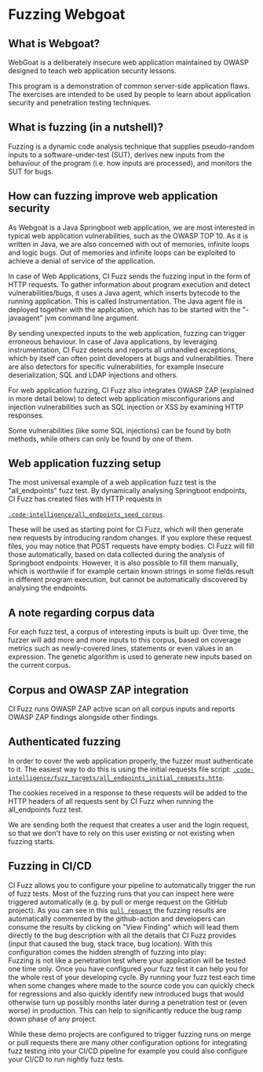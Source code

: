 # Fuzzing Webgoat

## What is Webgoat?

WebGoat is a deliberately insecure web application maintained by OWASP designed to teach
web application security lessons.

This program is a demonstration of common server-side application flaws. The exercises
are intended to be used by people to learn about application security and penetration testing techniques.

## What is fuzzing (in a nutshell)?

Fuzzing is a dynamic code analysis technique that supplies pseudo-random inputs
to a software-under-test (SUT), derives new inputs from the behaviour of the
program (i.e. how inputs are processed), and monitors the SUT for bugs.

## How can fuzzing improve web application security

As Webgoat is a Java Springboot web application, we are most interested in typical
web application vulnerabilities, such as the OWASP TOP 10. As it is written in Java, we are also concerned with
out of memories, infinite loops and logic bugs. Out of memories and infinite
loops can be exploited to achieve a denial of service of the application.

In case of Web Applications, CI Fuzz sends the fuzzing input in the form of
HTTP requests. To gather information about program execution and detect vulnerabilities/bugs,
it uses a Java agent, which inserts bytecode to the running application. This is called 
Instrumentation. The Java agent file is deployed together with the application, which has to be started
with the "-javaagent" jvm command line argument.

By sending unexpected inputs to the web application, fuzzing can trigger erroneous behaviour.
In case of Java applications, by leveraging instrumentation, CI Fuzz detects and reports all
unhandled exceptions, which by itself can often point developers at bugs and vulnerabilities.
There are also detectors for specific vulnerabilities, for example insecure deserialization,
SQL and LDAP injections and others.

For web application fuzzing, CI Fuzz also integrates OWASP ZAP (explained in more detail below)
to detect web application misconfigurarions and injection vulnerabilities such as SQL injection
or XSS by examining HTTP responses.

Some vulnerabilities (like some SQL injections) can be found by both methods, while others can only
be found by one of them.

## Web application fuzzing setup

The most universal example of a web application fuzz test is the "all_endpoints" fuzz test.
By dynamically analysing Springboot endpoints, CI Fuzz has created files with HTTP requests in

[`.code-intelligence/all_endpoints_seed_corpus`](https://github.com/ci-fuzz/webgoat/blob/out_of_process_fuzzing/.code-intelligence/all_endpoints_seed_corpus).

These will be used as starting point for CI Fuzz, which will then generate new requests by introducing random changes.
If you explore these request files, you may notice that POST requests have empty bodies. CI Fuzz will fill those
automatically, based on data collected during the analysis of Springboot endpoints. However, it is also possible to
fill them manually, which is worthwile if for example certain known strings in some fields result in different
program execution, but cannot be automatically discovered by analysing the endpoints.

## A note regarding corpus data

For each fuzz test, a corpus of interesting inputs is built up.
Over time, the fuzzer will add more and more inputs to this corpus, based on
coverage metrics such as newly-covered lines, statements or even values in an
expression. The genetic algorithm is used to generate new inputs based on the
current corpus.

## Corpus and OWASP ZAP integration

CI Fuzz runs OWASP ZAP active scan on all corpus inputs and reports OWASP ZAP findings alongside other findings.

## Authenticated fuzzing

In order to cover the web application properly, the fuzzer must authenticate to it.
The easiest way to do this is using the initial requests file script:
[`.code-intelligence/fuzz_targets/all_endpoints_initial_requests.http`](https://github.com/ci-fuzz/webgoat/blob/master/.code-intelligence/fuzz_targets/all_endpoints_initial_requests.http).

The cookies received in a response to these requests will be added to the HTTP
headers of all requests sent by CI Fuzz when running the all_endpoints fuzz test.

We are sending both the request that creates a user and the login request, so that
we don't have to rely on this user existing or not existing when fuzzing starts.

## Fuzzing in CI/CD

CI Fuzz allows you to configure your pipeline to automatically trigger the run of fuzz tests.
Most of the fuzzing runs that you can inspect here were triggered automatically (e.g. by pull or merge request on the GitHub project).
As you can see in this [`pull request`](https://github.com/ci-fuzz/webgoat/pull/10) the fuzzing results are automatically commented by the github-action and developers
can consume the results by clicking on "View Finding" which will lead them directly to the bug description with all the details
that CI Fuzz provides (input that caused the bug, stack trace, bug location).
With this configuration comes the hidden strength of fuzzing into play:  
Fuzzing is not like a penetration test where your application will be tested one time only.
Once you have configured your fuzz test it can help you for the whole rest of your developing cycle.
By running your fuzz test each time when some changes where made to the source code you can quickly check for
regressions and also quickly identify new introduced bugs that would otherwise turn up possibly months 
later during a penetration test or (even worse) in production. This can help to significantly reduce the bug ramp down phase of any project.

While these demo projects are configured to trigger fuzzing runs on merge or pull requests
there are many other configuration options for integrating fuzz testing into your CI/CD pipeline
for example you could also configure your CI/CD to run nightly fuzz tests.
 


